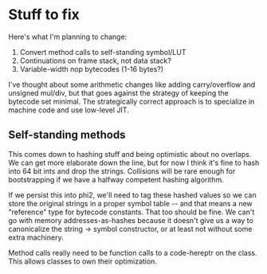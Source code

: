 # Stuff to fix
Here's what I'm planning to change:

1. Convert method calls to self-standing symbol/LUT
2. Continuations on frame stack, not data stack?
3. Variable-width nop bytecodes (1-16 bytes?)

I've thought about some arithmetic changes like adding carry/overflow and
unsigned mul/div, but that goes against the strategy of keeping the bytecode set
minimal. The strategically correct approach is to specialize in machine code and
use low-level JIT.

## Self-standing methods
This comes down to hashing stuff and being optimistic about no overlaps. We can
get more elaborate down the line, but for now I think it's fine to hash into 64
bit ints and drop the strings. Collisions will be rare enough for bootstrapping
if we have a halfway competent hashing algorithm.

If we persist this into phi2, we'll need to tag these hashed values so we can
store the original strings in a proper symbol table -- and that means a new
"reference" type for bytecode constants. That too should be fine. We can't go
with memory addresses-as-hashes because it doesn't give us a way to canonicalize
the string -> symbol constructor, or at least not without some extra machinery.

Method calls really need to be function calls to a code-hereptr on the class.
This allows classes to own their optimization.
